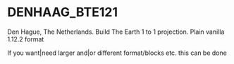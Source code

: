 # DENHAAG_BTE121
 Den Hague, The Netherlands. Build The Earth 1 to 1 projection. Plain vanilla 1.12.2 format

If you want|need larger and|or different format/blocks etc. this can be done
